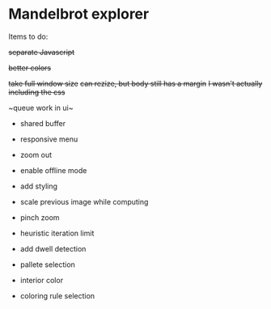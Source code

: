 Mandelbrot explorer
===================

Items to do:

~~separate Javascript~~

~~better colors~~

~~take full window size~~
~~can rezize, but body still has a margin~~
~~I wasn't actually including the css~~

~queue work in ui~

- shared buffer

- responsive menu

- zoom out

- enable offline mode

- add styling

- scale previous image while computing

- pinch zoom

- heuristic iteration limit

- add dwell detection

- pallete selection

- interior color

- coloring rule selection

